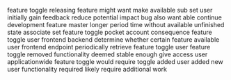 feature toggle releasing feature might want make available sub set user initially gain feedback reduce potential impact bug also want able continue development feature master longer period time without available unfinished state associate set feature toggle pocket account consequence feature toggle user frontend backend determine whether certain feature available user frontend endpoint periodically retrieve feature toggle user feature toggle removed functionality deemed stable enough give access user applicationwide feature toggle would require toggle added user added new user functionality required likely require additional work